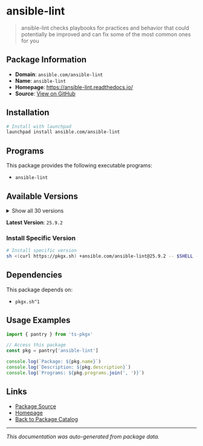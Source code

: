 # ansible-lint

> ansible-lint checks playbooks for practices and behavior that could potentially be improved and can fix some of the most common ones for you

## Package Information

- **Domain**: `ansible.com/ansible-lint`
- **Name**: `ansible-lint`
- **Homepage**: https://ansible-lint.readthedocs.io/
- **Source**: [View on GitHub](https://github.com/pkgxdev/pantry/tree/main/projects/ansible.com/ansible-lint/package.yml)

## Installation

```bash
# Install with launchpad
launchpad install ansible.com/ansible-lint
```

## Programs

This package provides the following executable programs:

- `ansible-lint`

## Available Versions

<details>
<summary>Show all 30 versions</summary>

- `25.9.2`, `25.9.1`, `25.9.0`, `25.8.2`, `25.8.1`
- `25.8.0`, `25.7.0`, `25.6.1`, `25.6.0`, `25.5.0`
- `25.4.0`, `25.2.1`, `25.2.0`, `25.1.3`, `25.1.2`
- `25.1.1`, `25.1.0`, `24.12.2`, `24.12.1`, `24.12.0`
- `24.10.0`, `24.9.2`, `24.9.1`, `24.9.0`, `24.7.0`
- `24.6.1`, `24.6.0`, `24.5.0`, `24.2.3`, `24.2.2`

</details>

**Latest Version**: `25.9.2`

### Install Specific Version

```bash
# Install specific version
sh <(curl https://pkgx.sh) +ansible.com/ansible-lint@25.9.2 -- $SHELL -i
```

## Dependencies

This package depends on:

- `pkgx.sh^1`

## Usage Examples

```typescript
import { pantry } from 'ts-pkgx'

// Access this package
const pkg = pantry['ansible-lint']

console.log(`Package: ${pkg.name}`)
console.log(`Description: ${pkg.description}`)
console.log(`Programs: ${pkg.programs.join(', ')}`)
```

## Links

- [Package Source](https://github.com/pkgxdev/pantry/tree/main/projects/ansible.com/ansible-lint/package.yml)
- [Homepage](https://ansible-lint.readthedocs.io/)
- [Back to Package Catalog](../../../package-catalog.md)

---

*This documentation was auto-generated from package data.*
